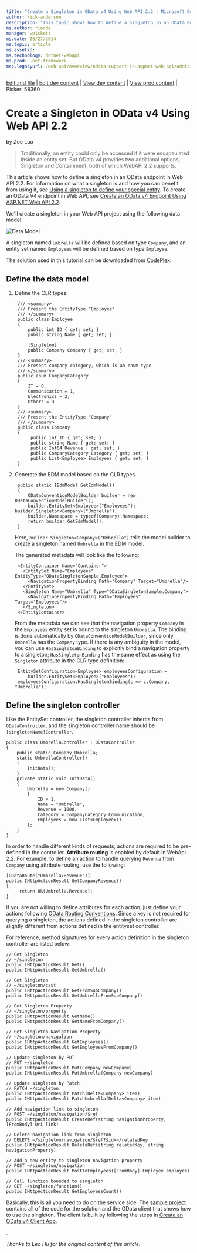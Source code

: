 ```yaml
---
title: "Create a Singleton in OData v4 Using Web API 2.2 | Microsoft Docs"
author: rick-anderson
description: "This topic shows how to define a singleton in an OData endpoint in Web API 2.2."
ms.author: riande
manager: wpickett
ms.date: 06/27/2014
ms.topic: article
ms.assetid: 
ms.technology: dotnet-webapi
ms.prod: .net-framework
msc.legacyurl: /web-api/overview/odata-support-in-aspnet-web-api/odata-v4/using-a-singleton-in-an-odata-endpoint-in-web-api-22
---
```

[Edit .md file](C:\Projects\msc\dev\Msc.Www\Web.ASP\App_Data\github\web-api\overview\odata-support-in-aspnet-web-api\odata-v4\using-a-singleton-in-an-odata-endpoint-in-web-api-22.md) | [Edit dev content](http://www.aspdev.net/umbraco#/content/content/edit/58351) | [View dev content](http://docs.aspdev.net/tutorials/web-api/overview/odata-support-in-aspnet-web-api/odata-v4/using-a-singleton-in-an-odata-endpoint-in-web-api-22.html) | [View prod content](http://www.asp.net/web-api/overview/odata-support-in-aspnet-web-api/odata-v4/using-a-singleton-in-an-odata-endpoint-in-web-api-22) | Picker: 58360

Create a Singleton in OData v4 Using Web API 2.2
====================
by Zoe Luo

> Traditionally, an entity could only be accessed if it were encapsulated inside an entity set. But OData v4 provides two additional options, Singleton and Containment, both of which WebAPI 2.2 supports.


This article shows how to define a singleton in an OData endpoint in Web API 2.2. For information on what a singleton is and how you can benefit from using it, see [Using a singleton to define your special entity](https://blogs.msdn.com/b/odatateam/archive/2014/03/05/use-singleton-to-define-your-special-entity.aspx). To create an OData V4 endpoint in Web API, see [Create an OData v4 Endpoint Using ASP.NET Web API 2.2](create-an-odata-v4-endpoint.md). 

We'll create a singleton in your Web API project using the following data model:

![Data Model](using-a-singleton-in-an-odata-endpoint-in-web-api-22/_static/image1.png)

A singleton named `Umbrella` will be defined based on type `Company`, and an entity set named `Employees` will be defined based on type `Employee`.

The solution used in this tutorial can be downloaded from [CodePlex](http://aspnet.codeplex.com/sourcecontrol/latest#Samples/WebApi/OData/v4/ODataSingletonSample/).

## Define the data model

1. Define the CLR types.

        /// <summary> 
        /// Present the EntityType "Employee" 
        /// </summary> 
        public class Employee 
        {     
            public int ID { get; set; }     
            public string Name { get; set; }  
           
            [Singleton]     
            public Company Company { get; set; } 
        } 
        /// <summary> 
        /// Present company category, which is an enum type 
        /// </summary> 
        public enum CompanyCategory 
        { 
            IT = 0,     
            Communication = 1,     
            Electronics = 2,     
            Others = 3 
        } 
        /// <summary> 
        /// Present the EntityType "Company" 
        /// </summary> 
        public class Company 
        {
             public int ID { get; set; }
             public string Name { get; set; }
             public Int64 Revenue { get; set; }
             public CompanyCategory Category { get; set; }
             public List<Employee> Employees { get; set; } 
        }
2. Generate the EDM model based on the CLR types.

        public static IEdmModel GetEdmModel() 
        { 
            ODataConventionModelBuilder builder = new ODataConventionModelBuilder();
            builder.EntitySet<Employee>("Employees"); builder.Singleton<Company>("Umbrella");
            builder.Namespace = typeof(Company).Namespace;
            return builder.GetEdmModel(); 
        }

    Here, `builder.Singleton<Company>("Umbrella")` tells the model builder to create a singleton named `Umbrella` in the EDM model.

    The generated metadata will look like the following:

        <EntityContainer Name="Container"> 
          <EntitySet Name="Employees" EntityType="ODataSingletonSample.Employee"> 
            <NavigationPropertyBinding Path="Company" Target="Umbrella"/> 
          </EntitySet> 
          <Singleton Name="Umbrella" Type="ODataSingletonSample.Company"> 
            <NavigationPropertyBinding Path="Employees" Target="Employees"/> 
          </Singleton> 
        </EntityContainer>

    From the metadata we can see that the navigation property `Company` in the `Employees` entity set is bound to the singleton `Umbrella`. The binding is done automatically by `ODataConventionModelBuilder`, since only `Umbrella` has the `Company` type. If there is any ambiguity in the model, you can use `HasSingletonBinding` to explicitly bind a navigation property to a singleton; `HasSingletonBinding` has the same effect as using the `Singleton` attribute in the CLR type definition:

        EntitySetConfiguration<Employee> employeesConfiguration = 
            builder.EntitySet<Employee>("Employees"); 
        employeesConfiguration.HasSingletonBinding(c => c.Company, "Umbrella");

## Define the singleton controller

Like the EntitySet controller, the singleton controller inherits from `ODataController`, and the singleton controller name should be `[singletonName]Controller`.

    public class UmbrellaController : ODataController 
    {
        public static Company Umbrella;
        static UmbrellaController()
        {
            InitData();
        }
        private static void InitData()
        {
            Umbrella = new Company()
            {
                ID = 1,
                Name = "Umbrella",
                Revenue = 1000,
                Category = CompanyCategory.Communication,
                Employees = new List<Employee>()
            };
        } 
    }

In order to handle different kinds of requests, actions are required to be pre-defined in the controller. **Attribute routing** is enabled by default in WebApi 2.2. For example, to define an action to handle querying `Revenue` from `Company` using attribute routing, use the following:

    [ODataRoute("Umbrella/Revenue")] 
    public IHttpActionResult GetCompanyRevenue() 
    {
         return Ok(Umbrella.Revenue); 
    }

If you are not willing to define attributes for each action, just define your actions following [OData Routing Conventions](../odata-routing-conventions.md). Since a key is not required for querying a singleton, the actions defined in the singleton controller are slightly different from actions defined in the entityset controller.

For reference, method signatures for every action definition in the singleton controller are listed below.

    // Get Singleton 
    // ~/singleton 
    public IHttpActionResult Get() 
    public IHttpActionResult GetUmbrella() 
    
    // Get Singleton 
    // ~/singleton/cast 
    public IHttpActionResult GetFromSubCompany() 
    public IHttpActionResult GetUmbrellaFromSubCompany() 
    
    // Get Singleton Property 
    // ~/singleton/property  
    public IHttpActionResult GetName() 
    public IHttpActionResult GetNameFromCompany() 
    
    // Get Singleton Navigation Property 
    // ~/singleton/navigation  
    public IHttpActionResult GetEmployees() 
    public IHttpActionResult GetEmployeesFromCompany() 
    
    // Update singleton by PUT 
    // PUT ~/singleton 
    public IHttpActionResult Put(Company newCompany) 
    public IHttpActionResult PutUmbrella(Company newCompany) 
    
    // Update singleton by Patch 
    // PATCH ~/singleton 
    public IHttpActionResult Patch(Delta<Company> item) 
    public IHttpActionResult PatchUmbrella(Delta<Company> item) 
    
    // Add navigation link to singleton 
    // POST ~/singleton/navigation/$ref 
    public IHttpActionResult CreateRef(string navigationProperty, [FromBody] Uri link) 
    
    // Delete navigation link from singleton 
    // DELETE ~/singleton/navigation/$ref?$id=~/relatedKey 
    public IHttpActionResult DeleteRef(string relatedKey, string navigationProperty) 
    
    // Add a new entity to singleton navigation property 
    // POST ~/singleton/navigation 
    public IHttpActionResult PostToEmployees([FromBody] Employee employee) 
    
    // Call function bounded to singleton 
    // GET ~/singleton/function() 
    public IHttpActionResult GetEmployeesCount()

Basically, this is all you need to do on the service side. The [sample project](http://aspnet.codeplex.com/sourcecontrol/latest#Samples/WebApi/OData/v4/ODataSingletonSample/) contains all of the code for the solution and the OData client that shows how to use the singleton. The client is built by following the steps in [Create an OData v4 Client App](create-an-odata-v4-client-app.md).

. 

*Thanks to Leo Hu for the original content of this article.*